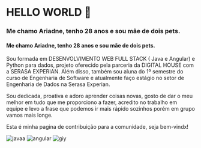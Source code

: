 # HELLO WORLD 👋

### Me chamo Ariadne, tenho 28 anos e sou mãe de dois pets. 

#### Me chamo Ariadne, tenho 28 anos e sou mãe de dois pets. 

Sou formada em DESENVOLVIMENTO WEB FULL STACK ( Java e Angular) e Python para dados, projeto oferecido pela parceria da DIGITAL HOUSE com a SERASA EXPERIAN. Além disso, também sou aluna do 1º semestre do curso de Engenharia de Software e atualmente faço estágio no setor de Engenharia de Dados na Serasa Experian.

Sou dedicada, proativa e adoro aprender coisas novas, gosto de dar o meu melhor em tudo que me proporciono a fazer, acredito no trabalho em equipe e levo a frase que podemos ir mais rápido sozinhos porém em grupo vamos mais longe.

Esta é minha pagina de contribuição para a comunidade, seja bem-vindx! 

![javaa](https://user-images.githubusercontent.com/102121435/173253549-108f40c3-2e6d-4d50-bd3f-2771c13fc516.png)
![angular](https://user-images.githubusercontent.com/102121435/173253589-3d75eeaf-32a0-4794-ac30-449df2a2fb1a.png)
![giy](https://user-images.githubusercontent.com/102121435/173253658-6bbda95b-353d-46df-a18a-72b821ae0a0b.jpg)
